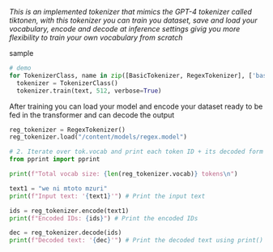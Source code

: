 *This is an implemented tokenizer that mimics the GPT-4 tokenizer called tiktonen, with this tokenizer you can train you dataset, save and load your vocabulary, encode and decode at inference settings givig you more flexibility to train your own vocabulary from scratch*

sample  
```py
# demo
for TokenizerClass, name in zip([BasicTokenizer, RegexTokenizer], ['basic', 'regex']):
  tokenizer = TokenizerClass()
  tokenizer.train(text, 512, verbose=True)
```

After training you can load your model and encode your dataset ready to be fed in the transformer and can decode the output

```py
reg_tokenizer = RegexTokenizer()
reg_tokenizer.load("/content/models/regex.model")

# 2. Iterate over tok.vocab and print each token ID + its decoded form
from pprint import pprint

print(f"Total vocab size: {len(reg_tokenizer.vocab)} tokens\n")

text1 = "we ni mtoto mzuri"
print(f"Input text: '{text1}'") # Print the input text

ids = reg_tokenizer.encode(text1)
print(f"Encoded IDs: {ids}") # Print the encoded IDs

dec = reg_tokenizer.decode(ids)
print(f"Decoded text: '{dec}'") # Print the decoded text using print()
```